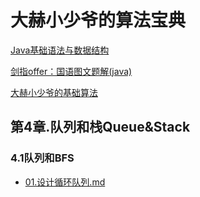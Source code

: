 # 大赫小少爷的算法宝典

[Java基础语法与数据结构](https://github.com/TWDH/JavaBasic)

[剑指offer：国语图文题解(java)](https://github.com/TWDH/SwordPointOffer)

[大赫小少爷的基础算法](./)



## 第4章.队列和栈Queue&Stack
### 4.1队列和BFS
* [01.设计循环队列.md](第4章.队列和栈Queue&Stack/4.1队列和BFS/01.设计循环队列.md)
